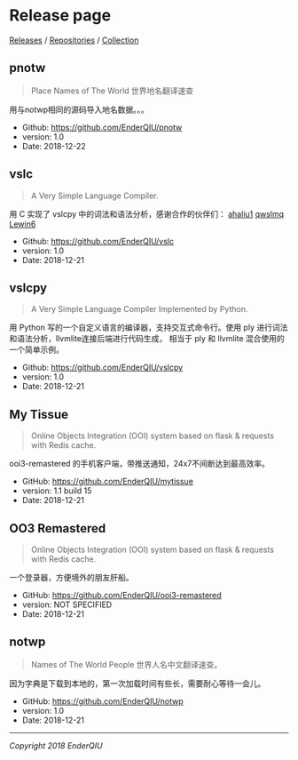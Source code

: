 # Release page
[Releases](https://enderqiu.github.io/) / [Repositories](https://github.com/EnderQIU?tab=repositories) / [Collection](https://enderqiu.github.io/collection)

## pnotw
> Place Names of The World 世界地名翻译速查


用与notwp相同的源码导入地名数据。。。
- Github: <https://github.com/EnderQIU/pnotw>
- version: 1.0
- Date: 2018-12-22

## vslc
> A Very Simple Language Compiler.

用 C 实现了 vslcpy 中的词法和语法分析，感谢合作的伙伴们：
[ahaliu1](https://github.com/ahaliu1)
[qwslmq](https://github.com/qwslmq)
[Lewin6](https://github.com/Lewin6)

- Github: <https://github.com/EnderQIU/vslc>
- version: 1.0
- Date: 2018-12-21

## vslcpy
> A Very Simple Language Compiler Implemented by Python.


用 Python 写的一个自定义语言的编译器，支持交互式命令行。使用 ply 进行词法和语法分析，llvmlite连接后端进行代码生成，
相当于 ply 和 llvmlite 混合使用的一个简单示例。
- Github: <https://github.com/EnderQIU/vslcpy>
- version: 1.0
- Date: 2018-12-21

## My Tissue
> Online Objects Integration (OOI) system based on flask & requests with Redis cache.


ooi3-remastered 的手机客户端，带推送通知，24x7不间断达到最高效率。
- GitHub: <https://github.com/EnderQIU/mytissue>
- version: 1.1 build 15
- Date: 2018-12-21

## OO3 Remastered
> Online Objects Integration (OOI) system based on flask & requests with Redis cache.


一个登录器，方便境外的朋友肝船。
- GitHub: <https://github.com/EnderQIU/ooi3-remastered>
- version: NOT SPECIFIED
- Date: 2018-12-21

## notwp
> Names of The World People 世界人名中文翻译速查。


因为字典是下载到本地的，第一次加载时间有些长，需要耐心等待一会儿。
- GitHub: <https://github.com/EnderQIU/notwp>
- version: 1.0
- Date: 2018-12-21


<!-- End of Content -->
- - -
_Copyright 2018 EnderQIU_
